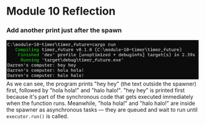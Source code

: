 # Module 10 Reflection

### Add another print just after the spawn
![img_01](figs/img_01.png)
As we can see, the program prints "hey hey" (the text outside the spawner) first, followed by "hola hola!" and "halo halo!".
"hey hey" is printed first because it's part of the synchronous code that gets executed immediately when the function runs.
Meanwhile, "hola hola!" and "halo halo!" are inside the spawner as asynchronous tasks — they are queued and wait to run until `executor.run()` is called.